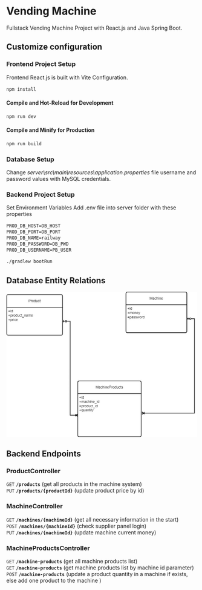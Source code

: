 # Vending Machine

Fullstack Vending Machine Project with React.js and Java Spring Boot.

## Customize configuration

### Frontend Project Setup

Frontend React.js is built with Vite Configuration.

```sh
npm install
```

#### Compile and Hot-Reload for Development

```sh
npm run dev
```

#### Compile and Minify for Production

```sh
npm run build
```

### Database Setup

Change _server\src\main\resources\application.properties_ file username and password values with MySQL credentials.

### Backend Project Setup

Set Environment Variables
Add .env file into server folder with these properties

```properties
PROD_DB_HOST=DB_HOST
PROD_DB_PORT=DB_PORT
PROD_DB_NAME=railway
PROD_DB_PASSWORD=DB_PWD
PROD_DB_USERNAME=PB_USER
```

```sh
./gradlew bootRun
```

## Database Entity Relations

![Entities](screenshot/diagram.jpg)

## Backend Endpoints

### ProductController

<summary><code>GET</code> <code><b>/products</b></code> (get all products in the machine system)</summary>

<summary><code>PUT</code> <code><b>/products/{productId}</b></code> (update product price by id)</summary>

### MachineController

<summary><code>GET</code> <code><b>/machines/{machineId}</b></code> (get all necessary information in the start)</summary>

<summary><code>POST</code> <code><b>/machines/{machineId}</b></code> (check supplier panel login)</summary>

<summary><code>PUT</code> <code><b>/machines/{machineId}</b></code> (update machine current money)</summary>

### MachineProductsController

<summary><code>GET</code> <code><b>/machine-products</b></code> (get all machine products list)</summary>

<summary><code>GET</code> <code><b>/machine-products</b></code> (get machine products list by machine id parameter)</summary>

<summary><code>POST</code> <code><b>/machine-products</b></code> (update a product quantity in a machine if exists, else add one product to the machine )</summary>
